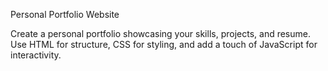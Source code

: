 Personal Portfolio Website

Create a personal portfolio showcasing your skills,
projects, and resume. Use HTML for structure, CSS
for styling, and add a touch of JavaScript for
interactivity.
